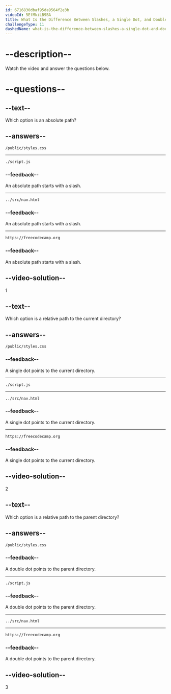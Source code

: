 ```yaml
---
id: 6716830dbaf95da9564f2e3b
videoId: 5EfMkiLB9BA
title: What Is the Difference Between Slashes, a Single Dot, and Double Dot in Path Syntax?
challengeType: 11
dashedName: what-is-the-difference-between-slashes-a-single-dot-and-double-dot-in-path-syntax
---
```


# --description--

Watch the video and answer the questions below.

# --questions--

## --text--

Which option is an absolute path?

## --answers--

`/public/styles.css`

---

`./script.js`

### --feedback--

An absolute path starts with a slash.

---

`../src/nav.html`

### --feedback--

An absolute path starts with a slash.

---

`https://freecodecamp.org`

### --feedback--

An absolute path starts with a slash.

## --video-solution--

1

## --text--

Which option is a relative path to the current directory?

## --answers--

`/public/styles.css`

### --feedback--

A single dot points to the current directory.

---

`./script.js`

---

`../src/nav.html`

### --feedback--

A single dot points to the current directory.

---

`https://freecodecamp.org`

### --feedback--

A single dot points to the current directory.

## --video-solution--

2

## --text--

Which option is a relative path to the parent directory?

## --answers--

`/public/styles.css`

### --feedback--

A double dot points to the parent directory.

---

`./script.js`

### --feedback--

A double dot points to the parent directory.

---

`../src/nav.html`

---

`https://freecodecamp.org`

### --feedback--

A double dot points to the parent directory.

## --video-solution--

3

